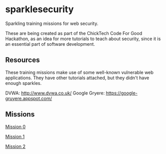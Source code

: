 # sparklesecurity
Sparkling training missions for web security.

These are being created as part of the ChickTech Code For Good Hackathon,
as an idea for more tutorials to teach about security, since it is an
essential part of software development.

## Resources

These training missions make use of some well-known vulnerable web
applications. They have other tutorials attached, but they didn't have
enough sparkles.

DVWA: http://www.dvwa.co.uk/
Google Gryere: https://google-gruyere.appspot.com/

## Missions

[Mission 0](https://github.com/terriko/sparklesecurity/Mission0.md)

[Mission 1](https://github.com/terriko/sparklesecurity/Mission1.md)

[Mission 2](https://github.com/terriko/sparklesecurity/Mission2.md)


